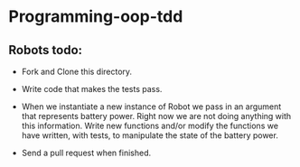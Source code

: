 # Programming-oop-tdd


## Robots todo:

- Fork and Clone this directory.

- Write code that makes the tests pass.

- When we instantiate a new instance of Robot we pass in an argument that represents battery power.  Right now we are not doing anything with this information.  Write new functions and/or modify the functions we have written, with tests, to manipulate the state of the battery power.  

- Send a pull request when finished.


